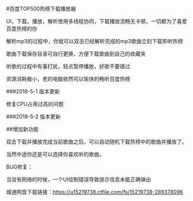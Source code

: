#百度TOP500热榜下载播放器

UI，下载，播放，解析使用多线程协同，下载播放流畅无卡顿，一切都为了喜爱百度热榜的你

解析mp3的过程中，你就可以双击已经解析完成的mp3歌曲立刻下载聆听热榜

歌曲下载保存目录可自行更换，方便下载歌曲到自己的收藏夹

听歌的过程中有事打扰，轻点暂停播放，好歌不要错过

资源消耗极小，老的电脑依然可以愉快的畅听百度热榜



###2018-5-1 版本更新

修复CPU占用过高的问题

###2018-5-2 版本更新

##增加新功能

双击下载并播放完成当前歌曲之后，可以自动随机下载热榜中的歌曲并播放了。

当然中途你还是可以选择你喜欢听的歌曲。

BUG修复：

当没有网络的时候，一个UI绘制错误导致提示信息未能正确弹出

城通网盘下载链接：https://u15219738.ctfile.com/fs/15219738-289378096
